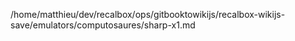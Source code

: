/home/matthieu/dev/recalbox/ops/gitbooktowikijs/recalbox-wikijs-save/emulators/computosaures/sharp-x1.md